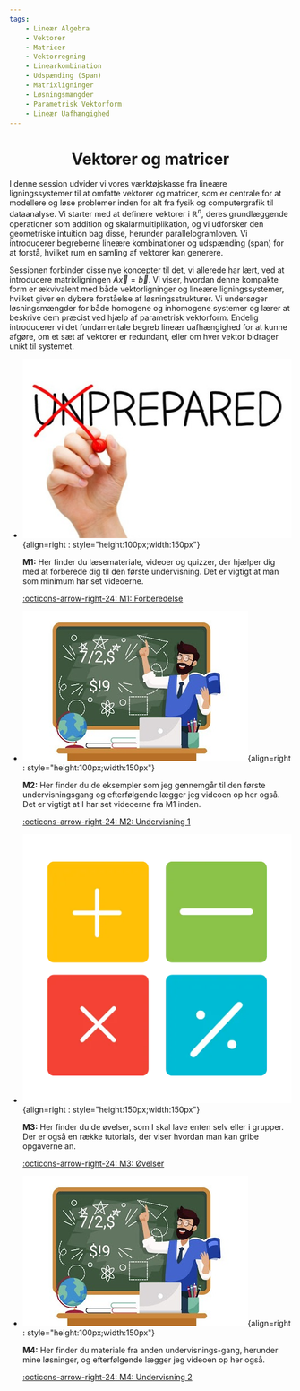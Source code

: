 ```yaml
---
tags:
    - Lineær Algebra
    - Vektorer
    - Matricer
    - Vektorregning
    - Linearkombination
    - Udspænding (Span)
    - Matrixligninger
    - Løsningsmængder
    - Parametrisk Vektorform
    - Lineær Uafhængighed
---
```


<h1 align="center">Vektorer og matricer</h1>

I denne session udvider vi vores værktøjskasse fra lineære ligningssystemer til at omfatte vektorer og matricer, som er centrale for at modellere og løse problemer inden for alt fra fysik og computergrafik til dataanalyse. Vi starter med at definere vektorer i $\mathbb{R}^n$, deres grundlæggende operationer som addition og skalarmultiplikation, og vi udforsker den geometriske intuition bag disse, herunder parallelogramloven. Vi introducerer begreberne lineære kombinationer og udspænding (span) for at forstå, hvilket rum en samling af vektorer kan generere.

Sessionen forbinder disse nye koncepter til det, vi allerede har lært, ved at introducere matrixligningen $A \vec{x} = \vec{b}$. Vi viser, hvordan denne kompakte form er ækvivalent med både vektorligninger og lineære ligningssystemer, hvilket giver en dybere forståelse af løsningsstrukturer. Vi undersøger løsningsmængder for både homogene og inhomogene systemer og lærer at beskrive dem præcist ved hjælp af parametrisk vektorform. Endelig introducerer vi det fundamentale begreb lineær uafhængighed for at kunne afgøre, om et sæt af vektorer er redundant, eller om hver vektor bidrager unikt til systemet.


<div class="grid cards" markdown>

- ![](../billeder/Preparation-1.jpg){align=right : style="height:100px;width:150px"}
    
    **M1:** Her finder du læsemateriale, videoer og quizzer, der hjælper dig med at forberede dig til den første undervisning. Det er vigtigt at man som minimum har set videoerne.

    [:octicons-arrow-right-24: M1: Forberedelse](M1.md)

- ![](../billeder/teaching_1.jpg){align=right : style="height:100px;width:150px"}

    **M2:** Her finder du de eksempler som jeg gennemgår til den første undervisningsgang og efterfølgende lægger jeg videoen op her også. Det er vigtigt at I har set videoerne fra M1 inden.
    
    [:octicons-arrow-right-24: M2: Undervisning 1](M2.md)

- ![](../billeder/oevelser.webp){align=right : style="height:150px;width:150px"}

    **M3:** Her finder du de øvelser, som I skal lave enten selv eller i grupper. Der er også en række tutorials, der viser hvordan man kan gribe opgaverne an.

    [:octicons-arrow-right-24: M3: Øvelser](M3/index.md)

- ![](../billeder/teaching_1.jpg){align=right : style="height:100px;width:150px"}

    **M4:** Her finder du materiale fra anden undervisnings-gang, herunder mine løsninger, og efterfølgende lægger jeg videoen op her også.
    
    [:octicons-arrow-right-24: M4: Undervisning 2](M4.md)

</div>
